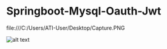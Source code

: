 # Springboot-Mysql-Oauth-Jwt

file:///C:/Users/ATI-User/Desktop/Capture.PNG

![alt text](C:/Users/ATI-User/Desktop/Capture.PNG)
